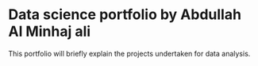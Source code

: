 # Data science portfolio by Abdullah Al Minhaj ali

This portfolio will briefly explain the projects undertaken for data analysis.
